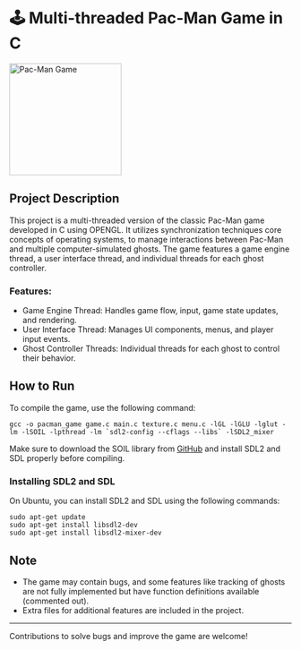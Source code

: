 # 🕹️ Multi-threaded Pac-Man Game in C

<img src="https://png.pngtree.com/png-clipart/20220303/original/pngtree-pac-man-png-image_7389760.png" alt="Pac-Man Game" width="200"/>

## Project Description

This project is a multi-threaded version of the classic Pac-Man game developed in C using OPENGL. It utilizes synchronization techniques core concepts of operating systems, to manage interactions between Pac-Man and multiple computer-simulated ghosts. The game features a game engine thread, a user interface thread, and individual threads for each ghost controller. 

### Features:
- Game Engine Thread: Handles game flow, input, game state updates, and rendering.
- User Interface Thread: Manages UI components, menus, and player input events.
- Ghost Controller Threads: Individual threads for each ghost to control their behavior.

## How to Run

To compile the game, use the following command:
```
gcc -o pacman_game game.c main.c texture.c menu.c -lGL -lGLU -lglut -lm -lSOIL -lpthread -lm `sdl2-config --cflags --libs` -lSDL2_mixer
```

Make sure to download the SOIL library from [GitHub](https://github.com/soil) and install SDL2 and SDL properly before compiling.

### Installing SDL2 and SDL

On Ubuntu, you can install SDL2 and SDL using the following commands:
```
sudo apt-get update
sudo apt-get install libsdl2-dev
sudo apt-get install libsdl2-mixer-dev
```

## Note
- The game may contain bugs, and some features like tracking of ghosts are not fully implemented but have function definitions available (commented out).
- Extra files for additional features are included in the project.

---
Contributions to solve bugs and improve the game are welcome!

